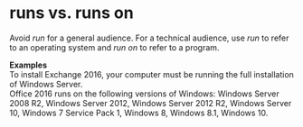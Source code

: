 # runs vs. runs on

Avoid *run* for a general audience. For a technical audience, use *run* to refer to an operating system and *run on* to refer to a program. 

**Examples**  
To install Exchange 2016, your computer must be running the full installation of Windows Server.  
Office 2016 runs on the following versions of Windows: Windows Server 2008 R2, Windows Server 2012, Windows Server 2012 R2, Windows Server 10, Windows 7 Service Pack 1, Windows 8, Windows 8.1, Windows 10.

